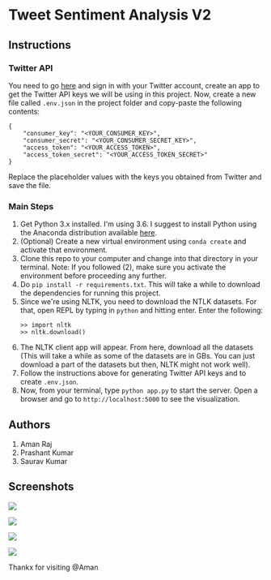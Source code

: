# Tweet Sentiment Analysis V2

## Instructions

### Twitter API
You need to go [here](https://apps.twitter.com/) and sign in with your Twitter account, create an app to get the Twitter API keys we will be using in this project. Now, create a new file called `.env.json` in the project folder and copy-paste the following contents:
```
{
    "consumer_key": "<YOUR_CONSUMER_KEY>",
    "consumer_secret": "<YOUR_CONSUMER_SECRET_KEY>",
    "access_token": "<YOUR_ACCESS_TOKEN>",
    "access_token_secret": "<YOUR_ACCESS_TOKEN_SECRET>"
}
```
Replace the placeholder values with the keys you obtained from Twitter and save the file.

### Main Steps

1. Get Python 3.x installed. I'm using 3.6. I suggest to install Python using the Anaconda distribution available [here](https://www.continuum.io/downloads).
1. (Optional) Create a new virtual environment using `conda create` and activate that environment.
1. Clone this repo to your computer and change into that directory in your terminal. Note: If you followed (2), make sure you activate the environment before proceeding any further.
1. Do `pip install -r requirements.txt`. This will take a while to download the dependencies for running this project.
1. Since we're using NLTK, you need to download the NTLK datasets. For that, open REPL by typing in `python` and hitting enter. Enter the following:
    ```
    >> import nltk
    >> nltk.download()
    ```
1. The NLTK client app will appear. From here, download all the datasets (This will take a while as some of the datasets are in GBs. You can just download a part of the datasets but then, NLTK might not work well).
1. Follow the instructions above for generating Twitter API keys and to create `.env.json`.
1. Now, from your terminal, type `python app.py` to start the server. Open a browser and go to `http://localhost:5000` to see the visualization.

## Authors
1. Aman Raj
2. Prashant Kumar
3. Saurav Kumar

## Screenshots

![](https://i.imgur.com/dqlkcCP.png)

![](https://i.imgur.com/c25PJaW.png)

![](https://i.imgur.com/dPx8M05.png)

![](https://i.imgur.com/jcL2Nyb.png)


Thankx for visiting @Aman
